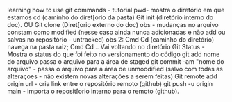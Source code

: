 learning how to use git commands - tutorial
pwd- mostra o diretório em que estamos
cd (caminho do diret[orio da pasta)
Git init (diretório interno do doc). OU Git clone (Diret[orio externo do doc) 
obs - mudanças no arquivo constam como modified (nesse caso ainda nunca adicionadas e não add ou salvas no repositório - untracked)
obs 2: Cmd Cd (caminho do diretório) navega na pasta raiz; Cmd Cd .. Vai voltando no diretório
Git Status - Mostra o status do que foi feito no versionamento do código
git add nome do arquivo passa o arquivo para a área de staged
git commit -am "nome do arquivo" - passa o arquivo para a área de unmoodified (salvo com todas as alteraçoes - não existem novas alterações a serem feitas)
Git remote add origin url - cria link entre o repositório remoto (github)
git push -u origin main - importa o reposit[orio interno para o remoto (github).
